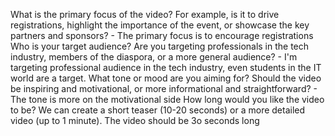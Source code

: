 What is the primary focus of the video? For example, is it to drive registrations, highlight the importance of the event, or showcase the key partners and sponsors? - The primary focus is to encourage registrations
Who is your target audience? Are you targeting professionals in the tech industry, members of the diaspora, or a more general audience? - I'm targeting professional audience in the tech industry, even students in the IT world are a target.
What tone or mood are you aiming for? Should the video be inspiring and motivational, or more informational and straightforward? - The tone is more on the motivational side
How long would you like the video to be? We can create a short teaser (10-20 seconds) or a more detailed video (up to 1 minute). The video should be 3o seconds long